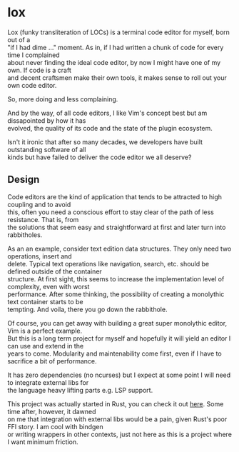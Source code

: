 # lox

Lox (funky transliteration of LOCs) is a terminal code editor for myself, born out of a  
"if I had dime ..." moment. As in, if I had written a chunk of code for every time I complained  
about never finding the ideal code editor, by now I might have one of my own. If code is a craft  
and decent craftsmen make their own tools, it makes sense to roll out your own code editor.

So, more doing and less complaining.  

And by the way, of all code editors, I like Vim's concept best but am dissapointed by how it has    
evolved, the quality of its code and the state of the plugin ecosystem.  

Isn't it ironic that after so many decades, we developers have built outstanding software of all  
kinds but have failed to deliver the code editor we all deserve?

## Design

Code editors are the kind of application that tends to be attracted to high coupling and to avoid  
this, often you need a conscious effort to stay clear of the path of less resistance. That is, from  
the solutions that seem easy and straightforward at first and later turn into rabbitholes.

As an an example, consider text edition data structures. They only need two operations, insert and   
delete. Typical text operations like navigation, search, etc. should be defined outside of the container  
structure. At first sight, this seems to increase the implementation level of complexity, even with worst  
performance. After some thinking, the possibility of creating a monolythic text container starts to be  
tempting. And voila, there you go down the rabbithole.

Of course, you can get away with building a great super monolythic editor, Vim is a perfect example.  
But this is a long term project for myself and hopefully it will yield an editor I can use and extend in the  
years to come. Modularity and maintenability come first, even if I have to sacrifice a bit of performance.

It has zero dependencies (no ncurses) but I expect at some point I will need to integrate external libs for  
the language heavy lifting parts e.g. LSP support.

This project was actually started in Rust, you can check it out [here](https://github.com/eddieshan/foo-editor). Some time after, however, it dawned   
on me that integration with external libs would be a pain, given Rust's poor FFI story. I am cool with bindgen  
or writing wrappers in other contexts, just not here as this is a project where I want minimum friction.